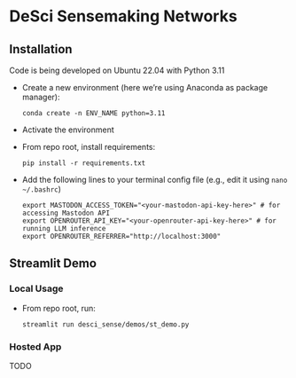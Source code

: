 # DeSci Sensemaking Networks

## Installation

Code is being developed on Ubuntu 22.04 with Python 3.11

- Create a new environment (here we’re using Anaconda as package manager):
    
    ```
    conda create -n ENV_NAME python=3.11
    ```
    
- Activate the environment
- From repo root, install requirements:
    
    ```
    pip install -r requirements.txt
    ```
    
- Add the following lines to your terminal config file (e.g., edit it using `nano ~/.bashrc`)
    
    ```
    export MASTODON_ACCESS_TOKEN="<your-mastodon-api-key-here>" # for accessing Mastodon API
    export OPENROUTER_API_KEY="<your-openrouter-api-key-here>" # for running LLM inference
    export OPENROUTER_REFERRER="http://localhost:3000"
    
    ```
    

## Streamlit Demo

### Local Usage

- From repo root, run:
    
    ```
    streamlit run desci_sense/demos/st_demo.py
    ```
    

### Hosted App

TODO